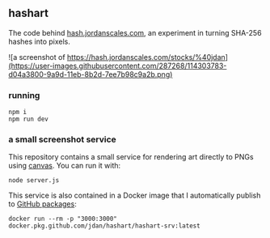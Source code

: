 ## hashart

The code behind [hash.jordanscales.com](https://hash.jordanscales.com/stocks/%40jdan), an experiment in turning SHA-256 hashes into pixels.

![a screenshot of https://hash.jordanscales.com/stocks/%40jdan](https://user-images.githubusercontent.com/287268/114303783-d04a3800-9a9d-11eb-8b2d-7ee7b98c9a2b.png)

### running



```
npm i
npm run dev
```

### a small screenshot service

This repository contains a small service for rendering art directly to PNGs using [canvas](https://www.npmjs.com/package/canvas). You can run it with:

```
node server.js
```

This service is also contained in a Docker image that I automatically publish to [GitHub packages](https://github.com/jdan/hashart/packages/728823):

```
docker run --rm -p "3000:3000" docker.pkg.github.com/jdan/hashart/hashart-srv:latest
```
